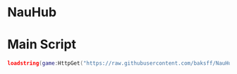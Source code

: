 # NauHub

# Main Script

```lua
loadstring(game:HttpGet("https://raw.githubusercontent.com/baksff/NauHub/master/KeySystem.lua"))()
````
